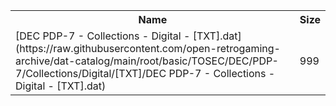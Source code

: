 <table>
<tr><th>Name</th><th>Size</th></tr>
<tr><td>
[DEC PDP-7 - Collections - Digital - [TXT].dat](https://raw.githubusercontent.com/open-retrogaming-archive/dat-catalog/main/root/basic/TOSEC/DEC/PDP-7/Collections/Digital/[TXT]/DEC PDP-7 - Collections - Digital - [TXT].dat)
</td><td>999</td></tr>
</table>
